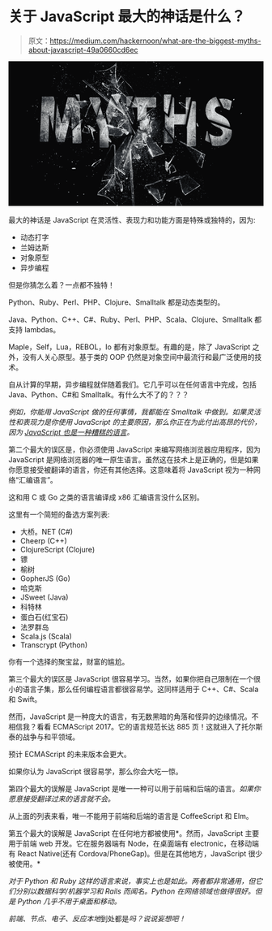# 关于 JavaScript 最大的神话是什么？

> 原文：<https://medium.com/hackernoon/what-are-the-biggest-myths-about-javascript-49a0660cd6ec>

![](img/3c628f75ba4ea33ce78fb85c7033f3c5.png)

最大的神话是 JavaScript 在灵活性、表现力和功能方面是特殊或独特的，因为:

*   动态打字
*   兰姆达斯
*   对象原型
*   异步编程

但是你猜怎么着？一点都不独特！

Python、Ruby、Perl、PHP、Clojure、Smalltalk 都是动态类型的。

Java、Python、C++、C#、Ruby、Perl、PHP、Scala、Clojure、Smalltalk 都支持 lambdas。

Maple，Self，Lua，REBOL，Io 都有对象原型。有趣的是，除了 JavaScript 之外，没有人关心原型。基于类的 OOP 仍然是对象空间中最流行和最广泛使用的技术。

自从计算的早期，异步编程就伴随着我们。它几乎可以在任何语言中完成，包括 Java、Python、C#和 Smalltalk。有什么大不了的？？？

*例如，你能用 JavaScript 做的任何事情，我都能在 Smalltalk 中做到。如果灵活性和表现力是你使用 JavaScript 的主要原因，那么你正在为此付出高昂的代价，因为 [JavaScript 也是一种糟糕的语言](https://www.quora.com/What-keeps-you-away-from-using-certain-programming-languages-Trying-to-create-a-universal-reference-to-help-programmers-choose-a-language-based-on-what-they-are-not-looking-for/answer/Richard-Kenneth-Eng?share=693ab0e1&srid=iCOB)。*

第二个最大的误区是，你必须使用 JavaScript 来编写网络浏览器应用程序，因为 JavaScript 是网络浏览器的唯一原生语言。虽然这在技术上是正确的，但是如果你愿意接受被翻译的语言，你还有其他选择。这意味着将 JavaScript 视为一种网络“汇编语言”。

这和用 C 或 Go 之类的语言编译成 x86 汇编语言没什么区别。

这里有一个简短的备选方案列表:

*   大桥。NET (C#)
*   Cheerp (C++)
*   ClojureScript (Clojure)
*   镖
*   榆树
*   GopherJS (Go)
*   哈克斯
*   JSweet (Java)
*   科特林
*   蛋白石(红宝石)
*   法罗群岛
*   Scala.js (Scala)
*   Transcrypt (Python)

你有一个选择的聚宝盆，财富的尴尬。

第三个最大的误区是 JavaScript 很容易学习。当然，如果你把自己限制在一个很小的语言子集，那么任何编程语言都很容易学。这同样适用于 C++、C#、Scala 和 Swift。

然而，JavaScript 是一种庞大的语言，有无数黑暗的角落和怪异的边缘情况。不相信我？看看 ECMAScript 2017。它的语言规范长达 885 页！这就进入了托尔斯泰的战争与和平领域。

预计 ECMAScript 的未来版本会更大。

如果你认为 JavaScript 很容易学，那么你会大吃一惊。

第四个最大的误解是 JavaScript 是唯一一种可以用于前端和后端的语言。*如果你愿意接受翻译过来的语言就不会。*

从上面的列表来看，唯一不能用于前端和后端的语言是 CoffeeScript 和 Elm。

第五个最大的误解是 JavaScript 在任何地方都被使用*。然而，JavaScript 主要用于前端 web 开发。它在服务器端有 Node，在桌面端有 electronic，在移动端有 React Native(还有 Cordova/PhoneGap)。但是在其他地方，JavaScript 很少被使用。*

*对于 Python 和 Ruby 这样的语言来说，事实上也是如此。两者都非常通用，但它们分别以数据科学/机器学习和 Rails 而闻名。Python 在网络领域也做得很好。但是 Python 几乎不用于桌面和移动。*

*前端、节点、电子、反应本地*到处都是*吗？说说妄想吧！*
